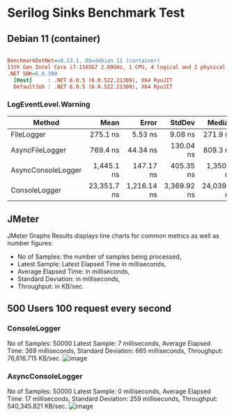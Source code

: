 
# Serilog Sinks Benchmark Test

## Debian 11 (container)
``` ini

BenchmarkDotNet=v0.13.1, OS=debian 11 (container)
11th Gen Intel Core i7-1165G7 2.80GHz, 1 CPU, 4 logical and 2 physical cores
.NET SDK=6.0.300
  [Host]     : .NET 6.0.5 (6.0.522.21309), X64 RyuJIT
  DefaultJob : .NET 6.0.5 (6.0.522.21309), X64 RyuJIT

```
### LogEventLevel.Warning

|             Method |        Mean |       Error |      StdDev |      Median | Rank |  Gen 0 |  Gen 1 |  Gen 2 | Allocated |
|------------------- |------------:|------------:|------------:|------------:|-----:|-------:|-------:|-------:|----------:|
|         FileLogger |    275.1 ns |     5.53 ns |     9.08 ns |    271.9 ns |    I | 0.0458 |      - |      - |     288 B |
|    AsyncFileLogger |    769.4 ns |    44.34 ns |   130.04 ns |    809.3 ns |   II | 0.0458 |      - |      - |     288 B |
| AsyncConsoleLogger |  1,445.1 ns |   147.17 ns |   405.35 ns |  1,350.1 ns |  III | 0.0534 | 0.0019 | 0.0019 |     336 B |
|      ConsoleLogger | 23,351.7 ns | 1,216.14 ns | 3,369.92 ns | 24,039.0 ns |   IV | 0.5798 |      - |      - |   3,728 


## JMeter
JMeter Graphs Results displays line charts for common metrics as well as number figures:

- No of Samples: the number of samples being processed,
- Latest Sample: Latest Elapsed Time in milliseconds,
- Average Elapsed Time: in milliseconds,
- Standard Deviation: in milliseconds,
- Throughput: in KB/sec.

## 500 Users 100 request every second

### ConsoleLogger
No of Samples: 50000
Latest Sample: 7 milliseconds,
Average Elapsed Time: 369 milliseconds,
Standard Deviation: 665 milliseconds,
Throughput: 76,816.715 KB/sec.
![image](https://user-images.githubusercontent.com/104366166/172413335-5a4f080a-8c6f-4b51-a7d3-59ecdd4c48a8.png)

### AsyncConsoleLogger
No of Samples: 50000
Latest Sample: 0 milliseconds,
Average Elapsed Time: 17 milliseconds,
Standard Deviation: 259 milliseconds,
Throughput: 540,345.821 KB/sec.
![image](https://user-images.githubusercontent.com/104366166/172412835-fa2b9063-011b-4185-9b57-dd7df08cca47.png)




